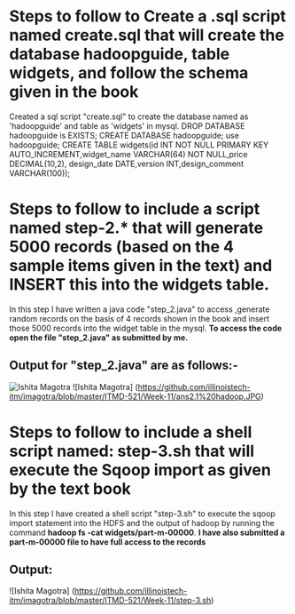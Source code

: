 # Steps to follow to Create a .sql script named create.sql that will create the database hadoopguide, table widgets, and follow the schema given in the book
Created a sql script "create.sql" to create the database named as 'hadoopguide' and table as 'widgets' in mysql. 
DROP DATABASE hadoopguide is EXISTS;
CREATE DATABASE hadoopguide;
use hadoopguide;
CREATE TABLE widgets(id INT NOT NULL PRIMARY KEY AUTO_INCREMENT,widget_name VARCHAR(64) NOT NULL,price DECIMAL(10,2),
design_date DATE,version INT,design_comment VARCHAR(100));

# Steps to follow to include a script named step-2.* that will generate 5000 records (based on the 4 sample items given in the text) and INSERT this into the widgets table.

In this step I have written a java code "step_2.java" to access ,generate random records on the basis of 4 records shown in the book and insert 
those 5000 records into the widget table in the mysql. **To access the code open the file "step_2.java" as submitted by me.**

## Output for "step_2.java" are as follows:-
![Ishita Magotra](https://github.com/illinoistech-itm/imagotra/blob/master/ITMD-521/Week-11/ans2%20hadoop.JPG)
![Ishita Magotra] (https://github.com/illinoistech-itm/imagotra/blob/master/ITMD-521/Week-11/ans2.1%20hadoop.JPG)

# Steps to follow to include a shell script named: step-3.sh that will execute the Sqoop import as given by the text book

In this step I have created a shell script "step-3.sh" to execute the sqoop import statement into the HDFS and the output of hadoop by running the command **hadoop fs -cat widgets/part-m-00000**. **I have also submitted a part-m-00000 file to have full access to the records** 

## Output:
![Ishita Magotra] (https://github.com/illinoistech-itm/imagotra/blob/master/ITMD-521/Week-11/step-3.sh)


 





